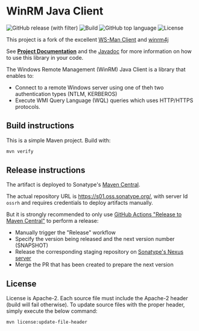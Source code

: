 # WinRM Java Client

![GitHub release (with filter)](https://img.shields.io/github/v/release/sentrysoftware/winrm)
![Build](https://img.shields.io/github/actions/workflow/status/sentrysoftware/winrm/deploy.yml)
![GitHub top language](https://img.shields.io/github/languages/top/sentrysoftware/winrm)
![License](https://img.shields.io/github/license/sentrysoftware/winrm)

This project is a fork of the excellent [WS-Man Client](https://github.com/OpenNMS/wsman) and [winrm4j](https://github.com/cloudsoft/winrm4j/)

See **[Project Documentation](https://sentrysoftware.github.io/winrm)** and the [Javadoc](https://sentrysoftware.github.io/winrm/apidocs) for more information on how to use this library in your code.

The Windows Remote Management (WinRM) Java Client is a library that enables to:
* Connect to a remote Windows server using one of theh two authentication types (NTLM, KERBEROS)
* Execute WMI Query Language (WQL) queries which uses HTTP/HTTPS protocols.

## Build instructions

This is a simple Maven project. Build with:

```bash
mvn verify
```

## Release instructions

The artifact is deployed to Sonatype's [Maven Central](https://central.sonatype.com/).

The actual repository URL is https://s01.oss.sonatype.org/, with server Id `ossrh` and requires credentials to deploy
artifacts manually.

But it is strongly recommended to only use [GitHub Actions "Release to Maven Central"](actions/workflows/release.yml) to perform a release:

* Manually trigger the "Release" workflow
* Specify the version being released and the next version number (SNAPSHOT)
* Release the corresponding staging repository on [Sonatype's Nexus server](https://s01.oss.sonatype.org/)
* Merge the PR that has been created to prepare the next version

## License

License is Apache-2. Each source file must include the Apache-2 header (build will fail otherwise).
To update source files with the proper header, simply execute the below command:

```bash
mvn license:update-file-header
```
